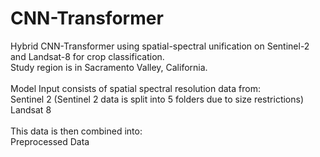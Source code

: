 # CNN-Transformer
Hybrid CNN-Transformer using spatial-spectral unification on Sentinel-2 and Landsat-8
for crop classification.
<br>
Study region is in Sacramento Valley, California.
<br>
<br>
Model Input consists of spatial spectral resolution data from:
<br>
Sentinel 2 (Sentinel 2 data is split into 5 folders due to size restrictions)
<br>
Landsat 8 
<br>
<br>
This data is then combined into: 
<br>
Preprocessed Data


